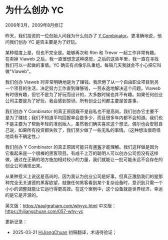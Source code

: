 




# 为什么创办 YC

2006年3月，2009年8月修订

昨天，我们投资的一位创始人问我为什么创办了 [Y Combinator](http://ycombinator.com)。更准确地说，他问我们创办 YC 是否主要是为了好玩。

某种程度上是，但也不完全是。能够再次和 Rtm 和 Trevor 一起工作非常有趣。在卖掉 Viaweb 之后，我一直很想念这种感觉，之后的这些年里，我一直在寻找我们可以一起做的事情。YC 确实有点像乐队重组。每隔几天我就会不小心把它叫做"Viaweb"。

我们创办 Viaweb 时非常明确地是为了赚钱。我厌倦了从一个自由职业项目到另一个项目的生活，决定努力工作直到赚够钱，一劳永逸地解决这个问题。Viaweb 有时很有趣，但它不是为了好玩而设计的，大多数时候也并不有趣。如果任何创业公司主要是为了好玩，我会感到惊讶。所有创业公司都主要是苦差事。

我们创办 Y Combinator 的真正原因既不是自私也不是高尚。我们创办它主要不是为了赚钱；我们不知道平均回报率会是多少，而且很多年内都不会知道。我们也不是主要为了帮助年轻的准创始人，虽然我们确实喜欢这个想法，偶尔也会安慰自己说，如果所有投资都失败了，我们至少做了一些无私的事情。（这种想法很奇怪地具有不确定性。）

我们创办 Y Combinator 的真正原因可能只有[黑客](https://hijiangchuan.com/paulgraham/027-The-Word-Hacker)才能理解。我们这样做是因为它看起来是一个很棒的黑客项目。有成千上万的聪明人可以创办公司但没有这样做，通过在正确的地方施加相对较小的力量，我们就能让一批可能永远不会存在的创业公司涌现出来。

从某种意义上说这是高尚的，因为我认为创业公司是好事。但真正激励我们的是那种完全无关道德的黑客欲望，就像任何黑客看到某个复杂设备时，意识到只需一个小小的调整就能让它运行得更高效。在这个案例中，这个设备就是世界经济，幸运的是它是开源的。

英文版：https://paulgraham.com/whyyc.html
中文版：https://hijiangchuan.com/057-why-yc


更新记录：
- 2025-03-21 [HiJiangChuan](https://hijiangchuan.com) 初稿翻译，术语待验证；
